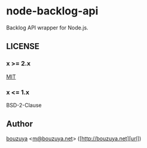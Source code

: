 # node-backlog-api

Backlog API wrapper for Node.js.

## LICENSE

### x >= 2.x

[MIT](LICENSE)

### x <= 1.x

BSD-2-Clause

## Author

[bouzuya][user] &lt;[m@bouzuya.net][email]&gt; ([http://bouzuya.net][url])

[user]: https://github.com/bouzuya
[email]: mailto:m@bouzuya.net
[url]: http://bouzuya.net
